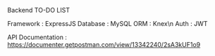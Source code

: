 Backend TO-DO LIST

Framework : ExpressJS
Database : MySQL
ORM : Knex\n
Auth : JWT

API Documentation : https://documenter.getpostman.com/view/13342240/2sA3kUF1o9